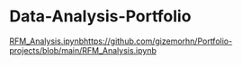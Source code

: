 # Data-Analysis-Portfolio


[RFM_Analysis.ipynb](https://github.com/gizemorhn/Portfolio-projects/blob/main/RFM_Analysis.ipynb)https://github.com/gizemorhn/Portfolio-projects/blob/main/RFM_Analysis.ipynb
